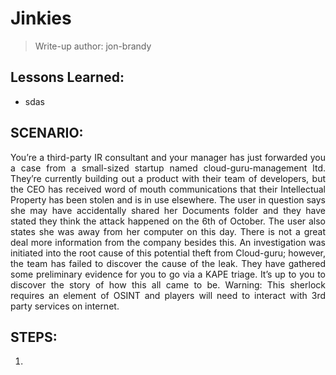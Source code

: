 # Jinkies
> Write-up author: jon-brandy

## Lessons Learned:
- sdas

## SCENARIO:
<p align="justify">You’re a third-party IR consultant and your manager has just forwarded you a case from a small-sized startup named cloud-guru-management ltd. They’re currently building out a product with their team of developers, but the CEO has received word of mouth communications that their Intellectual Property has been stolen and is in use elsewhere. The user in question says she may have accidentally shared her Documents folder and they have stated they think the attack happened on the 6th of October. The user also states she was away from her computer on this day. There is not a great deal more information from the company besides this. An investigation was initiated into the root cause of this potential theft from Cloud-guru; however, the team has failed to discover the cause of the leak. They have gathered some preliminary evidence for you to go via a KAPE triage. It’s up to you to discover the story of how this all came to be. Warning: This sherlock requires an element of OSINT and players will need to interact with 3rd party services on internet.</p>

## STEPS:
1. 
